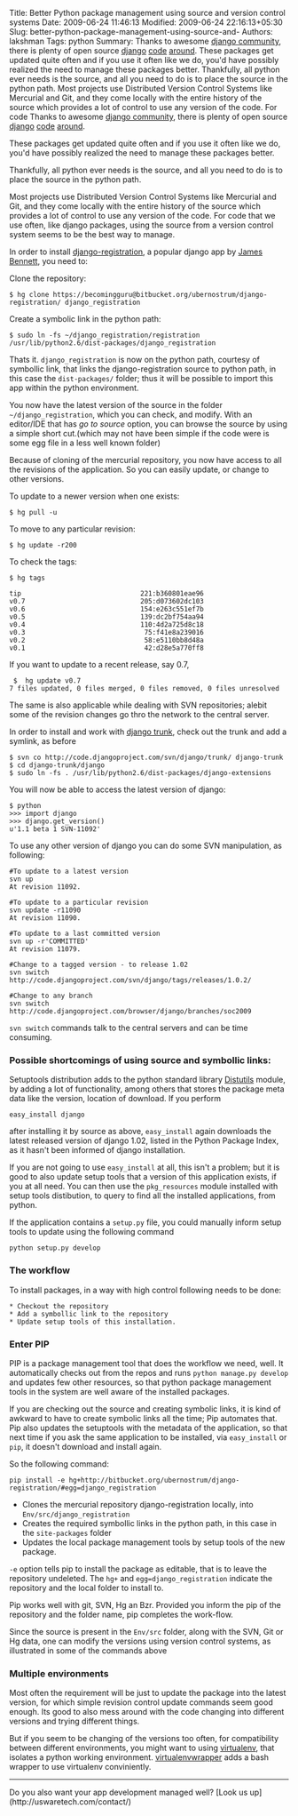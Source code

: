 Title: Better Python package management using source and version control systems
Date: 2009-06-24 11:46:13
Modified: 2009-06-24 22:16:13+05:30
Slug: better-python-package-management-using-source-and-
Authors: lakshman
Tags: python
Summary: Thanks to awesome [django community](http://www.djangoproject.com/community/), there is plenty of open source [django](http://code.google.com/hosting/search?q=django&projectsearch=Search+projects) [code](http://bitbucket.org/repo/all/?name=django) [around](http://github.com/search?q=django&type=Everything&repo=&langOverride=&start_value=1). These packages get updated quite often and if you use it often like we do, you'd have possibly realized the need to manage these packages better. Thankfully, all python ever needs is the source, and all you need to do is to place the source in the python path. Most projects use Distributed Version Control Systems like Mercurial and Git, and they come locally with the entire history of the source which provides a lot of control to use any version of the code. For code
Thanks to awesome [django community](http://www.djangoproject.com/community/), there is plenty of open source [django](http://code.google.com/hosting/search?q=django&projectsearch=Search+projects) [code](http://bitbucket.org/repo/all/?name=django) [around](http://github.com/search?q=django&type=Everything&repo=&langOverride=&start_value=1).

These packages get updated quite often and if you use it often like we do, you'd have possibly realized the need to manage these packages better.

Thankfully, all python ever needs is the source, and all you need to do is to place the source in the python path. 

Most projects use Distributed Version Control Systems like Mercurial and Git, and they come locally with the entire history of the source which provides a lot of control to use any version of the code. For code that we use often, like django packages, using the source from a version control system seems to be the best way to manage.

In order to install [django-registration](http://bitbucket.org/ubernostrum/django-registration/), a popular django app by [James Bennett](http://www.b-list.org/), you need to:

Clone the repository:

	$ hg clone https://becomingguru@bitbucket.org/ubernostrum/django-registration/ django_registration

Create a symbolic link in the python path:

	$ sudo ln -fs ~/django_registration/registration /usr/lib/python2.6/dist-packages/django_registration

Thats it. `django_registration` is now on the python path, courtesy of symbollic link, that links the django-registration source to python path, in this case the `dist-packages/` folder; thus it will be possible to import this app within the python environment.

You now have the latest version of the source in the folder `~/django_registration`, which you can check, and modify. With an editor/IDE that has _go to source_ option, you can browse the source by using a simple short cut.(which may not have been simple if the code were is some egg file in a less well known folder)

Because of cloning of the mercurial repository, you now have access to all the revisions of the application. So you can easily update, or change to other versions.
    
To update to a newer version when one exists:

	$ hg pull -u
    
To move to any particular revision:

	$ hg update -r200
    
To check the tags:

	$ hg tags

	tip                              221:b360801eae96
	v0.7                             205:d073602dc103
	v0.6                             154:e263c551ef7b
	v0.5                             139:dc2bf754aa94
	v0.4                             110:4d2a725d8c18
	v0.3                              75:f41e8a239016
	v0.2                              58:e5110bb8d48a
	v0.1                              42:d28e5a770ff8

If you want to update to a recent release, say 0.7,

     $	hg update v0.7
	7 files updated, 0 files merged, 0 files removed, 0 files unresolved
	
The same is also applicable while dealing with SVN repositories; alebit some of the revision changes go thro the network to the central server.

In order to install and work with [django trunk](http://code.djangoproject.com/svn/django/trunk/), check out the trunk and add a symlink, as before

	$ svn co http://code.djangoproject.com/svn/django/trunk/ django-trunk
	$ cd django-trunk/django
	$ sudo ln -fs . /usr/lib/python2.6/dist-packages/django-extensions
    
You will now be able to access the latest version of django:

	$ python
	>>> import django
	>>> django.get_version()
	u'1.1 beta 1 SVN-11092'

To use any other version of django you can do some SVN manipulation, as following:

	#To update to a latest version
	svn up
	At revision 11092.

	#To update to a particular revision
	svn update -r11090
	At revision 11090.

	#To update to a last committed version
	svn up -r'COMMITTED'
	At revision 11079.

	#Change to a tagged version - to release 1.02
	svn switch http://code.djangoproject.com/svn/django/tags/releases/1.0.2/

	#Change to any branch
	svn switch http://code.djangoproject.com/browser/django/branches/soc2009

`svn switch` commands talk to the central servers and can be time consuming.

### Possible shortcomings of using source and symbollic links:

Setuptools distribution adds to the python standard library [Distutils](http://docs.python.org/distutils/) module, by adding a lot of functionality, among others that stores the package meta data like the version, location of download. If you perform

	easy_install django
	
after installing it by source as above, `easy_install` again downloads the latest released version of django 1.02, listed in the Python Package Index, as it hasn't been informed of django installation. 

If you are not going to use `easy_install` at all, this isn't a problem; but it is good to also update setup tools that a version of this application exists, if you at all need. You can then use the `pkg_resources` module installed with setup tools distibution, to query to find all the installed applications, from python.

If the application contains a `setup.py` file, you could manually inform setup tools to update using the following command

	python setup.py develop

### The workflow

To install packages, in a way with high control following needs to be done:
	
	* Checkout the repository
	* Add a symbollic link to the repository
	* Update setup tools of this installation.

### Enter PIP

PIP is a package management tool that does the workflow we need, well. It automatically checks out from the repos and runs `python manage.py develop` and updates few other resources, so that python package management tools in the system are well aware of the installed packages.

If you are checking out the source and creating symbolic links, it is kind of awkward to have to create symbolic links all the time; Pip automates that. Pip also updates the setuptools with the metadata of the application, so that next time if you ask the same application to be installed, via `easy_install` or `pip`, it doesn't download and install again.

So the following command:

	pip install -e hg+http://bitbucket.org/ubernostrum/django-registration/#egg=django_registration

* Clones the mercurial repository django-registration locally, into `Env/src/django_registration`
* Creates the required symbollic links in the python path, in this case in the `site-packages` folder
* Updates the local package management tools by setup tools of the new package.

`-e` option tells pip to install the package as editable, that is to leave the repository undeleted. The `hg+` and `egg=django_registration` indicate the repository and the local folder to install to.

Pip works well with git, SVN, Hg an Bzr. Provided you inform the pip of the repository and the folder name, pip completes the work-flow.

Since the source is present in the `Env/src` folder,  along with the SVN, Git or Hg data, one can modify the versions using version control systems, as illustrated in some of the commands above

### Multiple environments

Most often the requirement will be just to update the package into the latest version, for which simple revision control update commands seem good enough. Its good to also mess around with the code changing into different versions and trying different things.

But if you seem to be changing of the versions too often, for compatibility between different environments, you might want to using [virtualenv](http://pypi.python.org/pypi/virtualenv), that isolates a python working environment. [virtualenvwrapper](http://pypi.python.org/pypi/virtualenvwrapper) adds a bash wrapper to use virtualenv conviniently.

<hr />
Do you also want your app development managed well? [Look us up](http://uswaretech.com/contact/)


